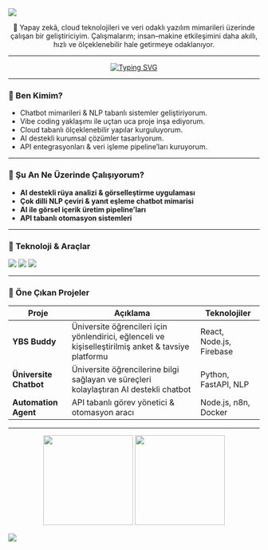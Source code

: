 <!-- Profil Banner -->
<img src="https://capsule-render.vercel.app/api?type=waving&color=0:6a11cb,100:2575fc&height=200&section=header&text=AI%20Developer&fontSize=50&fontColor=ffffff&animation=fadeIn" />

<!-- Giriş -->
<p align="center">
🚀 Yapay zekâ, cloud teknolojileri ve veri odaklı yazılım mimarileri üzerinde çalışan bir geliştiriciyim.  
Çalışmalarım; insan–makine etkileşimini daha akıllı, hızlı ve ölçeklenebilir hale getirmeye odaklanıyor.
</p>

---

<!-- Animasyonlu Yazı -->
<p align="center">
  <a href="https://git.io/typing-svg">
    <img src="https://readme-typing-svg.herokuapp.com?font=Fira+Code&weight=600&size=24&pause=1000&color=2575FC&center=true&vCenter=true&width=700&lines=Chatbot+Mimarileri;AI+Tabanlı+Kurumsal+Çözümler;Uçtan+Uca+Proje+Geliştirme;Cloud+%26+Backend+Pipeline'ları" alt="Typing SVG" />
  </a>
</p>

---

### 🔹 Ben Kimim?
- Chatbot mimarileri & NLP tabanlı sistemler geliştiriyorum.  
- Vibe coding yaklaşımı ile uçtan uca proje inşa ediyorum.  
- Cloud tabanlı ölçeklenebilir yapılar kurguluyorum.  
- AI destekli kurumsal çözümler tasarlıyorum.  
- API entegrasyonları & veri işleme pipeline’ları kuruyorum.  

---

### 🔹 Şu An Ne Üzerinde Çalışıyorum?
- **AI destekli rüya analizi & görselleştirme uygulaması**  
- **Çok dilli NLP çeviri & yanıt eşleme chatbot mimarisi**  
- **AI ile görsel içerik üretim pipeline’ları**  
- **API tabanlı otomasyon sistemleri**  

---

### 🔹 Teknoloji & Araçlar
<p align="left">
  <!-- Diller -->
  <img src="https://skillicons.dev/icons?i=python,cs,js,ts,java&theme=light" />  
  <!-- Frameworkler -->
  <img src="https://skillicons.dev/icons?i=react,nextjs,nodejs,express,flask,fastapi&theme=light" />  
  <!-- Araçlar -->
  <img src="https://skillicons.dev/icons?i=docker,firebase,git,aws,azure,gcp&theme=light" />  
</p>

---

### 🔹 Öne Çıkan Projeler
| Proje | Açıklama | Teknolojiler |
|-------|----------|--------------|
| **YBS Buddy** | Üniversite öğrencileri için yönlendirici, eğlenceli ve kişiselleştirilmiş anket & tavsiye platformu | React, Node.js, Firebase |
| **Üniversite Chatbot** | Üniversite öğrencilerine bilgi sağlayan ve süreçleri kolaylaştıran AI destekli chatbot | Python, FastAPI, NLP |
| **Automation Agent** | API tabanlı görev yönetici & otomasyon aracı | Node.js, n8n, Docker |

---

<!-- GitHub İstatistikleri -->
<p align="center">
  <img height="180" src="https://github-readme-stats.vercel.app/api?username=cenkergultekin&show_icons=true&theme=tokyonight" />
  <img height="180" src="https://github-readme-streak-stats.herokuapp.com/?user=cenkergultekin&theme=tokyonight" />
</p>

<!-- Footer -->
<img src="https://capsule-render.vercel.app/api?type=waving&color=0:2575fc,100:6a11cb&height=120&section=footer" />
